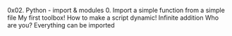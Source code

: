0x02. Python - import & modules 0. Import a simple function from a simple file
My first toolbox!
How to make a script dynamic!
Infinite addition
Who are you?
Everything can be imported
